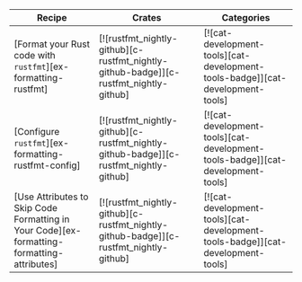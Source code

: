 | Recipe | Crates | Categories |
|---|---|---|
| [Format your Rust code with `rustfmt`][ex-formatting-rustfmt] | [![rustfmt_nightly-github][c-rustfmt_nightly-github-badge]][c-rustfmt_nightly-github] | [![cat-development-tools][cat-development-tools-badge]][cat-development-tools] |
| [Configure `rustfmt`][ex-formatting-rustfmt-config] | [![rustfmt_nightly-github][c-rustfmt_nightly-github-badge]][c-rustfmt_nightly-github] | [![cat-development-tools][cat-development-tools-badge]][cat-development-tools] |
| [Use Attributes to Skip Code Formatting in Your Code][ex-formatting-formatting-attributes] | [![rustfmt_nightly-github][c-rustfmt_nightly-github-badge]][c-rustfmt_nightly-github] | [![cat-development-tools][cat-development-tools-badge]][cat-development-tools] |
